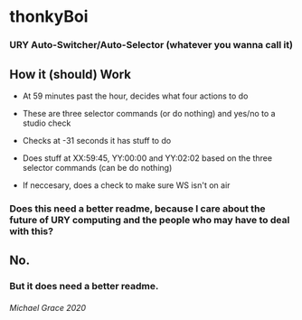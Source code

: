 # thonkyBoi

### URY Auto-Switcher/Auto-Selector (whatever you wanna call it)

## How it (should) Work

* At 59 minutes past the hour, decides what four actions to do

* These are three selector commands (or do nothing) and yes/no to a studio check

* Checks at -31 seconds it has stuff to do

* Does stuff at XX:59:45, YY:00:00 and YY:02:02 based on the three selector commands (can be do nothing)

* If neccesary, does a check to make sure WS isn't on air

### Does this need a better readme, because I care about the future of URY computing and the people who may have to deal with this? 

## No.

### But it does need a better readme.

###### Michael Grace 2020